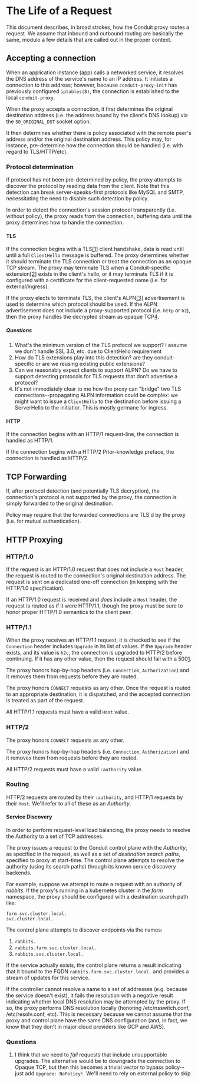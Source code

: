 # The Life of a Request

This document describes, in broad strokes, how the Conduit proxy routes a request. We
assume that inbound and outbound routing are basically the same, modulo a few details that
are called out in the proper context.

## Accepting a connection

When an application instance (app) calls a networked service, it resolves the DNS address
of the service's name to an IP address. It initiates a connection to this address;
however, because `conduit-proxy-init` has previously configured `iptables(8)`, the
connection is established to the local `conduit-proxy`.

When the proxy accepts a connection, it first determines the original destination address
(i.e. the address bound by the client's DNS lookup) via the `SO_ORIGINAL_DST` socket
option.

It then determines whether there is policy associated with the remote peer's address
and/or the original destination address. This policy may, for instance, pre-determine how
the connection should be handled (i.e. with regard to TLS/HTTP/etc).

### Protocol determination

If protocol has not been pre-determined by policy, the proxy attempts to discover the
protocol by reading data from the client. Note that this detection can break
server-speaks-first protocols like MySQL and SMTP, necessitating the need to disable such
detection by policy.

In order to detect the connection's session protocol transparently (i.e. without policy),
the proxy reads from the connection, buffering data until the proxy determines how to
handle the connection.

#### TLS

If the connection begins with a TLS[[1]](#tls-q1) client handshake, data is read until
until a full `ClientHello` message is buffered. The proxy determines whether it should
terminate the TLS connection or treat the connection as an opaque TCP stream. The proxy
may terminate TLS when a Conduit-specific extension[[2]](#tls-q2) exists in the client's
hello, or it may terminate TLS if it is configured with a certificate for the
client-requested name (i.e. for external/ingress).

If the proxy elects to terminate TLS, the client's ALPN[[3]](#tls-q3) advertisement is
used to determine which protocol should be used. If the ALPN advertisement does not
include a proxy-supported protocol (i.e. `http` or `h2`), then the proxy handles the
decrypted stream as opaque TCP[4](#tls-q4).

##### Questions

<a name="tls-q1"></a>
1. What's the minimum version of the TLS protocol we support? I assume we don't handle SSL
    3.0, etc. due to ClientHello requirement
<a name="tls-q2"></a>
2. How do TLS extensions play into this detection? are they conduit-specific or are we
   reusing existing public extensions?
<a name="tls-q3"></a>
3. Can we reasonably expect clients to support ALPN? Do we have to support detecting
   protocols for TLS requests that don't advertise a protocol?
<a name="tls-q4"></a>
4. It's not immediately clear to me how the proxy can "bridge" two TLS
   connections--propagating ALPN information could be complex: we might want to issue a
   `ClientHello` to the destination before issuing a ServerHello to the initiatior. This is
   mostly germane for ingress.


#### HTTP

If the connection begins with an HTTP/1 request-line, the connection is handled as HTTP/1.

If the connection begins with a HTTP/2 Prior-knowledge preface, the connection is handled
as HTTP/2.


## TCP Forwarding

If, after protocol detection (and potentially TLS decryption), the connection's protocol
is not supported by the proxy, the connection is simply forwarded to the original
destination.

Policy may require that the forwarded connections are TLS'd by the proxy (i.e. for mutual
authentication).


## HTTP Proxying

### HTTP/1.0

If the request is an HTTP/1.0 request that does not include a `Host` header, the request
is routed to the connection's original destination address. The request is sent on a
dedicated one-off connection (in keeping with the HTTP/1.0 specification).

If an HTTP/1.0 request is received and _does_ include a `Host` header, the request is
routed as if it were HTTP/1.1, though the proxy must be sure to honor proper HTTP/1.0
semantics to the client peer.

### HTTP/1.1

When the proxy receives an HTTP/1.1 request, it is checked to see if the `Connection`
header includes `Upgrade` in its list of values. If the `Upgrade` header exists, and its
value is `h2c`, the connection is upgraded to HTTP/2 before continuing. If it has any
other value, then the request should fail with a 500[1](#http-1).

The proxy honors hop-by-hop headers (i.e. `Connection`, `Authorization`) and it removes
them from requests before they are routed.

The proxy honors `CONNECT` requests as any other. Once the request is routed to an
appropriate destination, it is dispatched, and the accepted connection is treated as part
of the request.

All HTTP/1.1 requests must have a valid `Host` value.

### HTTP/2

The proxy honors `CONNECT` requests as any other.

The proxy honors hop-by-hop headers (i.e. `Connection`, `Authorization`) and it removes
them from requests before they are routed.

All HTTP/2 requests must have a valid `:authority` value.

### Routing

HTTP/2 requests are routed by their `:authority`, and HTTP/1 requests by their `Host`.
We'll refer to all of these as an _Authority_.

#### Service Discovery

In order to perform request-level load balancing, the proxy needs to resolve the Authority
to a set of TCP addresses.

The proxy issues a request to the Conduit control plane with the _Authority_, as specified
in the request, as well as a set of _destination search paths_, specified to proxy at
start-time. The control plane attempts to resolve the authority (using its search paths)
through its known service discovery backends.

For example, suppose we attempt to route a request with an authority of _rabbits_. If the
proxy's running in a kubernetes cluster in the _farm_ namespace, the proxy should be
configured with a destination search path like:
```
farm.svc.cluster.local.
svc.cluster.local.
```

The control plane attempts to discover endpoints via the names:
1. `rabbits.`
2. `rabbits.farm.svc.cluster.local.`
3. `rabbits.svc.cluster.local.`

If the service actually exists, the control plane returns a result indicating that it
bound to the FQDN `rabbits.farm.svc.cluster.local.` and provides a stream of updates for
this service.

If the controller cannot resolve a name to a set of addresses (e.g. because the service
doesn't exist), it fails the resolution with a negative result indicating whether local
DNS resolution may be attempted by the proxy. If so, the proxy performs DNS resolution
locally (honoring /etc/nsswitch.conf, /etc/resolv.conf, etc). This is necessary because we
cannot assume that the proxy and control plane have the same DNS configuration (and, in
fact, we know that they don't in major cloud providers like GCP and AWS).

### Questions

<a name="http-q1"></a>
1. I think that we need to _fail_ requests that include unsupportable upgrades. The
   alternative would be to downgrade the connection to Opaque TCP, but then this becomes a
   trivial vector to bypass policy--just add `Upgrade: NoPolicy!`. We'll need to rely on external policy to skip
